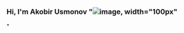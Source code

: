 ### Hi, I'm Akobir Usmonov "![image](https://github.com/AkobirUsmonov/AkobirUsmonov/assets/137438267/ef348698-8631-4e97-bf48-6c5bee8c71cb), width="100px"
"
